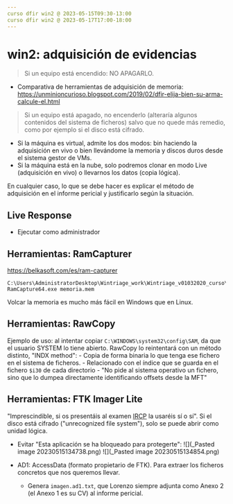 ```yaml
---
curso dfir win2 @ 2023-05-15T09:30-13:00
curso dfir win2 @ 2023-05-17T17:00-18:00
---
```

# win2: adquisición de evidencias

> Si un equipo está encendido: NO APAGARLO.

-  Comparativa de herramientas de adquisición de memoria:
  https://unminioncurioso.blogspot.com/2019/02/dfir-elija-bien-su-arma-calcule-el.html
  
> Si un equipo está apagado, no encenderlo (alteraría algunos contenidos del sistema de ficheros) salvo que no quede más remedio, como por ejemplo si el disco está cifrado.

- Si la máquina es virtual, admite los dos modos: bin haciendo la adquisición en vivo o bien llevándome la memoria y discos duros desde el sistema gestor de VMs.
- Si la máquina está en la nube, solo podremos clonar en modo Live (adquisición en vivo) o llevarnos los datos (copia lógica).

En cualquier caso, lo que se debe hacer es explicar el método de adquisición en el informe pericial y justificarlo según la situación.

## Live Response
- Ejecutar como administrador

## Herramientas: RamCapturer
https://belkasoft.com/es/ram-capturer
```
C:\Users\AdministratorDesktop\Wintriage_work\Wintriage_v01032020_curso\Tools> RamCapture64.exe memoria.mem
```
Volcar la memoria es mucho más fácil en Windows que en Linux.

## Herramientas: RawCopy
Ejemplo de uso: al intentar copiar `C:\WINDOWS\system32\config\SAM`, da que el usuario SYSTEM lo tiene abierto.
RawCopy lo reintentará con un método distinto, "INDX method":
	- Copia de forma binaria lo que tenga ese fichero en el sistema de ficheros.
	- Relacionado con el índice que se guarda en el fichero `$i30` de cada directorio
	- "No pide al sistema operativo un fichero, sino que lo dumpea directamente identificando offsets desde la MFT"

## Herramientas: FTK Imager Lite
"Imprescindible, si os presentáis al examen [IRCP](https://certificaciones.securizame.com/ircp/) la usaréis sí o sí".
Si el disco está cifrado ("unrecognized file system"), solo se puede abrir como unidad lógica.

- Evitar "Esta aplicación se ha bloqueado para protegerte":
  ![](_Pasted image 20230515134738.png)
  ![](_Pasted image 20230515134854.png)

- AD1: AccessData (formato propietario de FTK). Para extraer los ficheros concretos que nos queremos llevar.
	- Genera `imagen.ad1.txt`, que Lorenzo siempre adjunta como Anexo 2 (el Anexo 1 es su CV) al informe pericial.
